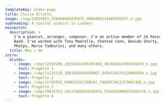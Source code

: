 ```yaml
---
templateKey: index-page
title: Chicco Allotta
image: /img/13925652_558466991026975_4668988234469395527_o.jpg
subheading: A Soulful pianist in London!
mainpitch:
  description: >
    I'm a pianist, arranger, composer. I'm an active member of 24 Pesos Blues
    Band. I've worked with Tony Momrelle, Chantae Cann, Davide Shorty, Jay
    Phelps, Marco Tamburini, and many others.
  title: Who i Am
intro:
  blurbs:
    - image: /img/12592196_10153241455307455_383924824703631079_n.jpg
      text: Progetto 1
    - image: /img/11232119_1083283435050067_8456134579110960429_o.jpg
      text: Progetto 2
    - image: /img/11703552_849615521788187_7889957811273091386_o.jpg
      text: Progetto 3
    - image: /img/70631323_10217686943438435_3764159400353202176_n.jpg
      text: Progetto 4
---
```



